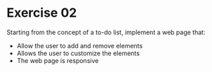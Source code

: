 # Exercise 02

Starting from the concept of a to-do list, implement a web page that:

- Allow the user to add and remove elements
- Allows the user to customize the elements
- The web page is responsive
